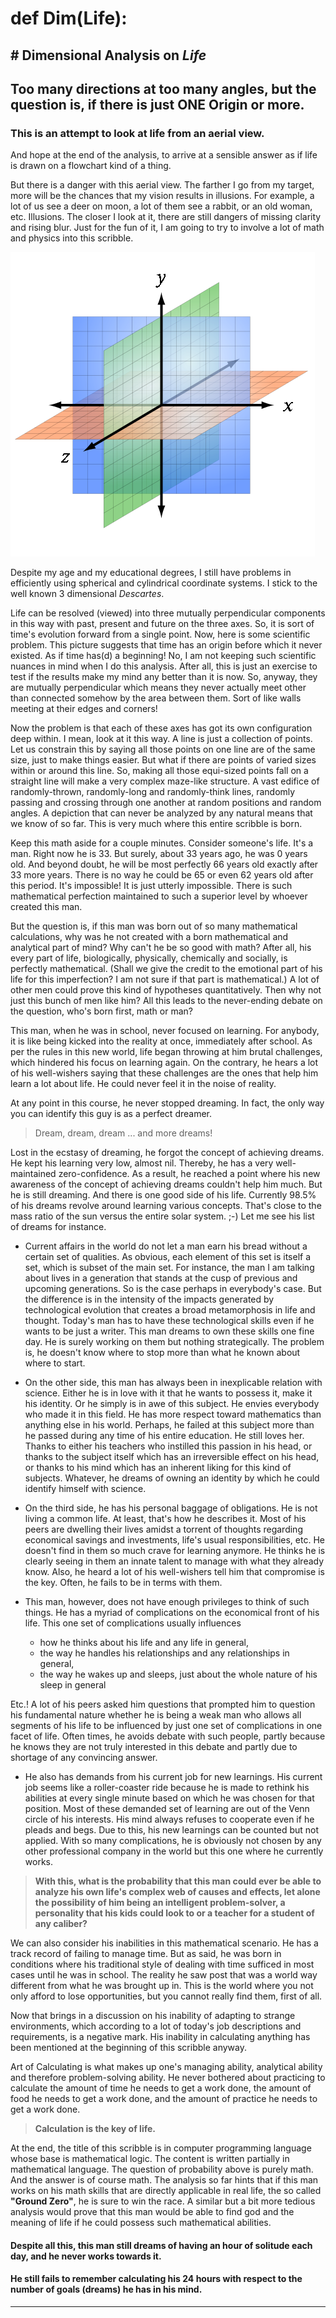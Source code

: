 # def Dim(Life):
##        # Dimensional Analysis on _Life_

## Too many directions at too many angles, but the question is, if there is just ONE Origin or more.

### This is an attempt to look at life from an aerial view.

And hope at the end of the analysis, to arrive at a sensible answer as if life is drawn on a flowchart kind of a thing.

But there is a danger with this aerial view. The farther I go from my target, more will be the chances that my vision results in illusions. For example, a lot of us see a deer on moon, a lot of them see a rabbit, or an old woman, etc. Illusions. The closer I look at it, there are still dangers of missing clarity and rising blur. Just for the fun of it, I am going to try to involve a lot of math and physics into this scribble.

![alt text](3d-coord.png "Life in 3D")

Despite my age and my educational degrees, I still have problems in efficiently using spherical and cylindrical coordinate systems. I stick to the well known 3 dimensional _Descartes_.

Life can be resolved (viewed) into three mutually perpendicular components in this way with past, present and future on the three axes. So, it is sort of time's evolution forward from a single point. Now, here is some scientific problem. This picture suggests that time has an origin before which it never existed. As if time has(d) a beginning! No, I am not keeping such scientific nuances in mind when I do this analysis. After all, this is just an exercise to test if the results make my mind any better than it is now. So, anyway, they are mutually perpendicular which means they never actually meet other than connected somehow by the area between them. Sort of like walls meeting at their edges and corners!

Now the problem is that each of these axes has got its own configuration deep within. I mean, look at it this way. A line is just a collection of points. Let us constrain this by saying all those points on one line are of the same size, just to make things easier. But what if there are points of varied sizes within or around this line. So, making all those equi-sized points fall on a straight line will make a very complex maze-like structure. A vast edifice of randomly-thrown, randomly-long and randomly-think lines, randomly passing and crossing through one another at random positions and random angles. A depiction that can never be analyzed by any natural means that we know of so far. This is very much where this entire scribble is born.

Keep this math aside for a couple minutes. Consider someone's life. It's a man. Right now he is 33. But surely, about 33 years ago, he was 0 years old. And beyond doubt, he will be most perfectly 66 years old exactly after 33 more years. There is no way he could be 65 or even 62 years old after this period. It's impossible! It is just utterly impossible. There is such mathematical perfection maintained to such a superior level by whoever created this man.

But the question is, if this man was born out of so many mathematical calculations, why was he not created with a born mathematical and analytical part of mind? Why can't he be so good with math? After all, his every part of life, biologically, physically, chemically and socially, is perfectly mathematical. (Shall we give the credit to the emotional part of his life for this imperfection? I am not sure if that part is mathematical.) A lot of other men could prove this kind of hypotheses quantitatively. Then why not just this bunch of men like him? All this leads to the never-ending debate on the question, who's born first, math or man?

This man, when he was in school, never focused on learning. For anybody, it is like being kicked into the reality at once, immediately after school. As per the rules in this new world, life began throwing at him brutal challenges, which hindered his focus on learning again. On the contrary, he hears a lot of his well-wishers saying that these challenges are the ones that help him learn a lot about life. He could never feel it in the noise of reality.

At any point in this course, he never stopped dreaming. In fact, the only way you can identify this guy is as a perfect dreamer.

> Dream, dream, dream ... and more dreams!

Lost in the ecstasy of dreaming, he forgot the concept of achieving dreams. He kept his learning very low, almost nil. Thereby, he has a very well-maintained zero-confidence. As a result, he reached a point where his new awareness of the concept of achieving dreams couldn't help him much. But he is still dreaming. And there is one good side of his life. Currently 98.5% of his dreams revolve around learning various concepts. That's close to the mass ratio of the sun versus the entire solar system. ;-) Let me see his list of dreams for instance.

* Current affairs in the world do not let a man earn his bread without a certain set of qualities. As obvious, each element of this set is itself a set, which is subset of the main set. For instance, the man I am talking about lives in a generation that stands at the
cusp of previous and upcoming generations. So is the case perhaps in everybody's case. But the difference is in the intensity of the impacts generated by technological evolution that creates a broad metamorphosis in life and thought. Today's man has to have these technological skills even if he wants to be just a writer. This man dreams to own these skills one fine day. He is surely working on them but nothing strategically. The problem is, he doesn't know where to stop more than what he known about where to start.

* On the other side, this man has always been in inexplicable relation with science. Either he is in love with it that he wants to possess it, make it his identity. Or he simply is in awe of this subject. He envies everybody who made it in this field. He has more respect toward mathematics than anything else in his world. Perhaps, he failed at this subject more than he passed during any time of his entire education. He still loves her. Thanks to either his teachers who instilled this passion in his head, or thanks to the subject itself which has an irreversible effect on his head, or thanks to his mind which has an inherent liking for this kind of subjects. Whatever, he dreams of owning an identity by which he could identify himself with science.

* On the third side, he has his personal baggage of obligations. He is not living a common life. At least, that's how he describes it. Most of his peers are dwelling their lives amidst a torrent of thoughts regarding economical savings and investments, life's usual responsibilities, etc. He doesn't find in them so much crave for learning anymore. He thinks he is clearly seeing in them an innate talent to manage with what they already know. Also, he heard a lot of his well-wishers tell him that compromise is the key. Often, he fails to be in terms with them.

* This man, however, does not have enough privileges to think of such things. He has a myriad of complications on the economical front of his life. This one set of complications usually influences
  - how he thinks about his life and any life in general,
  - the way he handles his relationships and any relationships in general,
  - the way he wakes up and sleeps, just about the whole nature of his sleep in general

Etc.! A lot of his peers asked him questions that prompted him to question his fundamental nature whether he is being a weak man who allows all segments of his life to be influenced by just one set of complications in one facet of life. Often times, he avoids debate with such people, partly because he knows they are not truly interested in this debate and partly due to shortage of any convincing answer.

* He also has demands from his current job for new learnings. His current job seems like a roller-coaster ride because he is made to rethink his abilities at every single minute based on which he was chosen for that position. Most of these demanded set of learning are out of the Venn circle of his interests. His mind always refuses to cooperate even if he pleads and begs. Due to this, his new learnings can be counted but not applied. With so many complications, he is obviously not chosen by any other professional company in the world but this one where he currently works.

> __With this, what is the probability that this man could ever be able to analyze his own life's complex web of causes and effects, let alone the possibility of him being an intelligent problem-solver, a personality that his kids could look to or a teacher for a student of any caliber?__

We can also consider his inabilities in this mathematical scenario. He has a track record of failing to manage time. But as said, he was born in conditions where his traditional style of dealing with time sufficed in most cases until he was in school. The reality he saw post that was a world way different from what he was brought up in. This is the world where you not only afford to lose opportunities, but you cannot really find them, first of all.

Now that brings in a discussion on his inability of adapting to strange environments, which according to a lot of today's job descriptions and requirements, is a negative mark. His inability in calculating anything has been mentioned at the beginning of this scribble anyway.

Art of Calculating is what makes up one's managing ability, analytical ability and therefore problem-solving ability. He never bothered about practicing to calculate the amount of time he needs to get a work done, the amount of food he needs to get a work done, and the amount of practice he needs to get a work done.

> __Calculation is the key of life.__

At the end, the title of this scribble is in computer programming language whose base is mathematical logic. The content is written partially in mathematical language. The question of probability above is purely math. And the answer is of course math. The analysis so far hints that if this man works on his math skills that are directly applicable in real life, the so called __"Ground Zero"__, he is sure to win the race. A similar but a bit more tedious analysis would prove that this man would be able to find god and the meaning of life if he could possess such mathematical abilities.

#### Despite all this, this man still dreams of having an hour of solitude each day, and he never works towards it.

#### He still fails to remember calculating his 24 hours with respect to the number of goals (dreams) he has in his mind.

<hr></hr>
